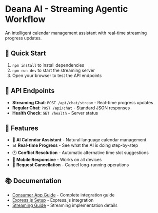 # Deana AI - Streaming Agentic Workflow

An intelligent calendar management assistant with real-time streaming progress updates.

## 🚀 Quick Start

1. `npm install` to install dependencies
2. `npm run dev` to start the streaming server
3. Open your browser to test the API endpoints

## 📡 API Endpoints

- **Streaming Chat**: `POST /api/chat/stream` - Real-time progress updates
- **Regular Chat**: `POST /api/chat` - Standard JSON responses
- **Health Check**: `GET /health` - Server status

## 🎯 Features

- 🤖 **AI Calendar Assistant** - Natural language calendar management
- 📊 **Real-time Progress** - See what the AI is doing step-by-step
- 🕐 **Conflict Resolution** - Automatic alternative time slot suggestions
- 📱 **Mobile Responsive** - Works on all devices
- 🔄 **Request Cancellation** - Cancel long-running operations

## 📚 Documentation

- [Consumer App Guide](CONSUMER_APP_GUIDE.md) - Complete integration guide
- [Express.js Setup](examples/EXPRESS_SETUP_GUIDE.md) - Express.js integration
- [Streaming Guide](STREAMING_GUIDE.md) - Streaming implementation details
